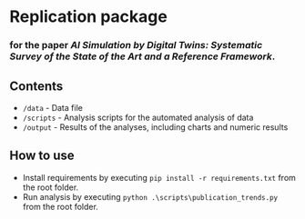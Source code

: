 # Replication package

### for the paper _AI Simulation by Digital Twins: Systematic Survey of the State of the Art and a Reference Framework_.

## Contents

- `/data` - Data file
- `/scripts` - Analysis scripts for the automated analysis of data
- `/output` - Results of the analyses, including charts and numeric results

## How to use

- Install requirements by executing `pip install -r requirements.txt` from the root folder.
- Run analysis by executing `python .\scripts\publication_trends.py` from the root folder.